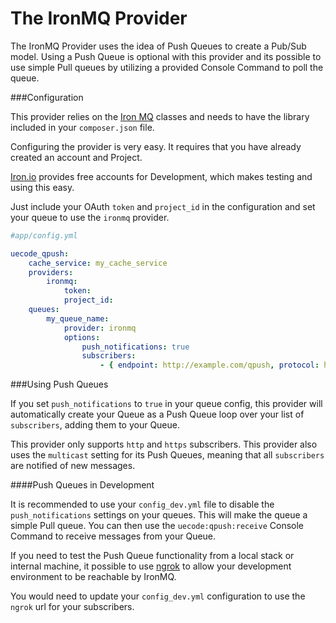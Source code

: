 The IronMQ Provider
==================

The IronMQ Provider uses the idea of Push Queues to create a Pub/Sub model. 
Using a Push Queue is optional with this provider and its possible to use simple
Pull queues by utilizing a provided Console Command to poll the queue.

###Configuration

This provider relies on the [Iron MQ](https://github.com/iron-io/iron_mq_php) classes
and needs to have the library included in your `composer.json` file.

Configuring the provider is very easy. It requires that you have already created
an account and Project. 

[Iron.io](http://www.iron.io/) provides free accounts for Development, which makes
testing and using this easy.

Just include your OAuth `token` and `project_id` in the configuration and set your
queue to use the `ironmq` provider.

```yaml
#app/config.yml

uecode_qpush:
    cache_service: my_cache_service
    providers:
        ironmq:
            token:
            project_id:
    queues:
        my_queue_name:
            provider: ironmq
            options:
                push_notifications: true
                subscribers:
                    - { endpoint: http://example.com/qpush, protocol: http }
```

###Using Push Queues

If you set `push_notifications` to `true` in your queue config, this provider
will automatically create your Queue as a Push Queue loop over your list of `subscribers`,
adding them to your Queue.

This provider only supports `http` and `https` subscribers. This provider also uses the
`multicast` setting for its Push Queues, meaning that all `subscribers` are notified of
new messages.

####Push Queues in Development

It is recommended to use your `config_dev.yml` file to disable the
`push_notifications` settings on your queues. This will make the queue a simple 
Pull queue. You can then use the `uecode:qpush:receive` Console Command to receive 
messages from your Queue.

If you need to test the Push Queue functionality from a local stack or internal
machine, it possible to use [ngrok](https://ngrok.com/) to allow your development
environment to be reachable by IronMQ. 

You would need to update your `config_dev.yml` configuration to use the `ngrok` url for
your subscribers.
